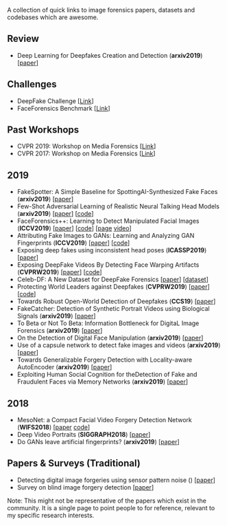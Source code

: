 A collection of quick links to image forensics papers, datasets and codebases which are awesome.

## Review

 - Deep Learning for Deepfakes Creation and Detection (**arxiv2019**) [[paper](https://arxiv.org/pdf/1909.11573.pdf)]
 
## Challenges

- DeepFake Challenge [[Link](https://deepfakedetectionchallenge.ai/)]
- FaceForensics Benchmark [[Link](http://kaldir.vc.in.tum.de/faceforensics_benchmark/)]
 
## Past Workshops

 - CVPR 2019: Workshop on Media Forensics [[Link](http://openaccess.thecvf.com/CVPR2019_workshops/CVPR2019_Media_Forensics.py)]
 - CVPR 2017: Workshop on Media Forensics [[Link](https://users.umiacs.umd.edu/~sirius/CVPR_MF_Web/)]

## 2019
 - FakeSpotter: A Simple Baseline for SpottingAI-Synthesized Fake Faces (**arxiv2019**) [[paper](https://arxiv.org/pdf/1909.06122.pdf)]
 - Few-Shot Adversarial Learning of Realistic Neural Talking Head Models (**arxiv2019**) [[paper](https://arxiv.org/abs/1905.08233v2)] [[code](https://github.com/grey-eye/talking-heads)]
 - FaceForensics++: Learning to Detect Manipulated Facial Images (**ICCV2019**) [[paper](https://arxiv.org/abs/1901.08971)] [[code](https://github.com/ondyari/FaceForensics)] [[page](https://niessnerlab.org/projects/roessler2019faceforensicspp.html) [video](https://www.youtube.com/watch?v=x2g48Q2I2ZQ)]
 - Attributing Fake Images to GANs: Learning and Analyzing GAN Fingerprints (**ICCV2019**) [[paper](https://arxiv.org/abs/1811.08180)] [[code](https://github.com/ningyu1991/GANFingerprints)]
 - Exposing deep fakes using inconsistent head poses (**ICASSP2019**) [[paper](https://arxiv.org/abs/1811.00661)]
 - Exposing DeepFake Videos By Detecting Face Warping Artifacts (**CVPRW2019**) [[paper](https://arxiv.org/abs/1811.00656)] [[code](https://github.com/danmohaha/CVPRW2019_Face_Artifacts)]
 - Celeb-DF: A New Dataset for DeepFake Forensics [[paper](https://arxiv.org/abs/1909.12962)] [[dataset](http://www.cs.albany.edu/~lsw/celeb-deepfakeforensics.html)]
 - Protecting World Leaders against Deepfakes (**CVPRW2019**) [[paper](http://openaccess.thecvf.com/content_CVPRW_2019/papers/Media%20Forensics/Agarwal_Protecting_World_Leaders_Against_Deep_Fakes_CVPRW_2019_paper.pdf)] [[code]()]
 - Towards Robust Open-World Detection of Deepfakes (**CCS19**) [[paper](https://dl.acm.org/ft_gateway.cfm?id=3363269&type=pdf)] 
 - FakeCatcher: Detection of Synthetic Portrait Videos using Biological Signals (**arxiv2019**) [[paper](https://arxiv.org/abs/1901.02212)]
 - To Beta or Not To Beta: Information Bottleneck for DigitaL Image Forensics (**arxiv2019**) [[paper](https://arxiv.org/abs/1908.03864)]
 - On the Detection of Digital Face Manipulation (**arxiv2019**) [[paper](https://arxiv.org/abs/1910.01717)] 
 - Use of a capsule network to detect fake images and videos (**arxiv2019**) [[paper](https://arxiv.org/abs/1910.12467)]
 - Towards Generalizable Forgery Detection with Locality-aware AutoEncoder (**arxiv2019**) [[paper](https://arxiv.org/abs/1909.05999)]
  - Exploiting Human Social Cognition for theDetection of Fake and Fraudulent Faces via Memory Networks (**arxiv2019**) [[paper](https://arxiv.org/abs/1911.07844)]
 
## 2018

 - MesoNet: a Compact Facial Video Forgery Detection Network (**WIFS2018**) [[paper](https://arxiv.org/abs/1809.00888) [code](https://github.com/DariusAf/MesoNet)]
 - Deep Video Portraits (**SIGGRAPH2018**) [[paper](https://web.stanford.edu/~zollhoef/papers/SG2018_DeepVideo/paper.pdf)]
 - Do GANs leave artificial fingerprints? (**arxiv2019**) [[paper](https://arxiv.org/abs/1812.11842)] 
 
 ## Papers & Surveys (Traditional)
 
 - Detecting digital image forgeries using sensor pattern noise () [[paper](http://ws.binghamton.edu/fridrich/Research/LukFriSPIE06_v9.pdf)]
- Survey on blind image forgery detection [[paper](https://citeseerx.ist.psu.edu/viewdoc/download?doi=10.1.1.402.258&rep=rep1&type=pdf)] 


Note: This might not be representative of the papers which exist in the community. It is a single page to point people to for reference, relevant to my specific research interests.
